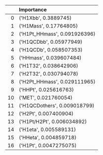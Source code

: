 |    | Importance                   |
|---:|:-----------------------------|
|  0 | ('H1Xbb', 0.3889745)         |
|  1 | ('H1Mass', 0.17764805)       |
|  2 | ('H1Pt_HHmass', 0.091926396) |
|  3 | ('H1QCDbb', 0.05977949)      |
|  4 | ('H1QCDb', 0.058507353)      |
|  5 | ('HHmass', 0.039607484)      |
|  6 | ('H1T32', 0.038642906)       |
|  7 | ('H2T32', 0.030794078)       |
|  8 | ('H2Pt_HHmass', 0.029111965) |
|  9 | ('HHPt', 0.025616763)        |
| 10 | ('MET', 0.021760054)         |
| 11 | ('H1QCDothers', 0.009018799) |
| 12 | ('H2Pt', 0.007400904)        |
| 13 | ('H1Pt/H2Pt', 0.006034892)   |
| 14 | ('H1eta', 0.005589131)       |
| 15 | ('HHeta', 0.004859718)       |
| 16 | ('H1Pt', 0.0047275075)       |

